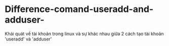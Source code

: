 Difference-comand-useradd-and-adduser-
======================================

Khái quát về tài khoản trong linux và sự khác nhau giữa 2 cách tạo tài khoản 'useradd' và 'adduser'
